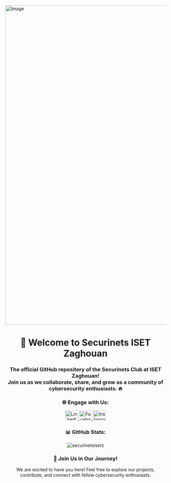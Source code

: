 <a href="https://imgur.com/VzIlOw9" target="_blank">
  <img src="https://i.imgur.com/VzIlOw9.jpg" alt="Image" style="display: inline-block; width: 1000px; height: auto;">
</a>

<h1 align="center">👋 Welcome to Securinets ISET Zaghouan</h1>
<h3 align="center">The official GitHub repository of the Securinets Club at ISET Zaghouan! <br> Join us as we collaborate, share, and grow as a community of cybersecurity enthusiasts. 🔥</h3>

<h3 align="center">🌐 Engage with Us:</h3>
<p align="center">
  <a href="https://linkedin.com/company/securinets-iset-zaghouan" target="_blank">
    <img src="https://raw.githubusercontent.com/rahuldkjain/github-profile-readme-generator/master/src/images/icons/Social/linked-in-alt.svg" alt="LinkedIn" height="30" width="40" />
  </a>
  <a href="https://www.facebook.com/search/top?q=securinets%20iset%20zaghouan" target="_blank">
    <img src="https://raw.githubusercontent.com/rahuldkjain/github-profile-readme-generator/master/src/images/icons/Social/facebook.svg" alt="Facebook" height="30" width="40" />
  </a>
  <a href="https://www.instagram.com/securinets_iset_zaghouan?igsh=MTg2eTV5aGsydTVwYQ==" target="_blank">
    <img src="https://raw.githubusercontent.com/rahuldkjain/github-profile-readme-generator/master/src/images/icons/Social/instagram.svg" alt="Instagram" height="30" width="40" />
  </a>
</p>

<h3 align="center">📊 GitHub Stats:</h3>
<p align="center">
  <img src="https://github-readme-stats.vercel.app/api?username=securinetsisetz&show_icons=true&locale=en" alt="securinetsisetz" />
</p>

<h3 align="center">🚀 Join Us in Our Journey!</h3>
<p align="center">We are excited to have you here! Feel free to explore our projects, contribute, and connect with fellow cybersecurity enthusiasts.</p>
